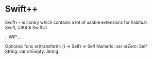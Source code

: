 # Swift++
Swift++ is library which contains a lot of usable extensions for habitual Swift, UIKit &amp; SwiftUI

...WIP...

Optional:
    func or(transform: () -> Self) -> Self
Numeric:
    var orZero: Self
String:
    var orEmpty: String
